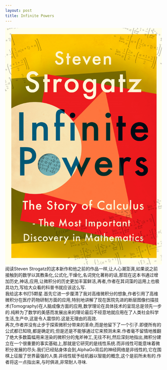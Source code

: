 ```yaml
---
layout: post
title: Infinite Powers
---
```

![Infinite Powers](/img/infinite_powers.jpg)
阅读Steven Strogatz的这本新作和他之前的作品一样,让人心潮澎湃,如果说之前接触到的数学以其教条化,公式化,干燥化,名词党化著称的话,那现在这本书通过增加历史,神话,应用,让微积分的历史更加丰富鲜活,再者,作者在其词藻的运用上也极具功力,写给大众看的科普书就应该这么写.  
我给这本书打5颗星.首先它进一步厘清了我对高维微积分的想象,作者引用了高维微积分在医疗药物研制方面的应用,特别地讲解了现在医院先进的断层图像扫描技术(Tomography)在人脑成像方面的应用,数学理论在具体技术的呈现总是领先一步的.纯粹为了数学的美感而发展出来的理论最后不经意地就应用在了人类社会科学生活,生产中,这是令人震惊的.这是无理由的高效.  
再次,作者并没有止步于探索微积分带来的革命,而是他留下了一个引子.即便所有的公式都已知晓,都是确定的,但是还是不能够通过它来预测未来.作者毫不留情地推翻了绝大多数篇幅用来渲染的微积分的鬼斧神工,无往不利,然后深刻地指出,微积分建立在一个很重要的事实基础上,那就是它研究的是线性系统.而非线性可能意味着微积分发展的尽头.我们已经贴身体会到,AlphaGo背后的神经网络是非线性的,它在围棋上征服了世界最强的人类.非线性赋予给机器以智能的概念,这个是前所未有的.作者将这一点指出来,与时俱进,非常耐人寻味.  
